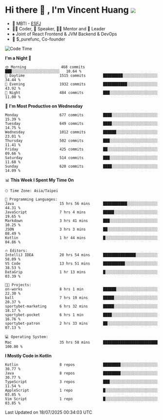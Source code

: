 # Hi there 👋 , I'm Vincent Huang ![](https://komarev.com/ghpvc/?username=Jian-Min-Huang)
- 👀 MBTI - [ESFJ](https://www.16personalities.com/esfj-personality)
- 👨‍💻 Coder, 🎤 Speaker, 👨‍🏫 Mentor and 🚀 Leader
- ♠️ Joint of React Frontend & JVM Backend & DevOps
- 💼 $_purefunc, Co-founder

<!--START_SECTION:waka-->
![Code Time](http://img.shields.io/badge/Code%20Time-5%2C628%20hrs%2024%20mins-blue)

**I'm a Night 🦉** 

```text
🌞 Morning                468 commits         ███░░░░░░░░░░░░░░░░░░░░░░   10.64 % 
🌆 Daytime                1515 commits        █████████░░░░░░░░░░░░░░░░   34.44 % 
🌃 Evening                1932 commits        ███████████░░░░░░░░░░░░░░   43.92 % 
🌙 Night                  484 commits         ███░░░░░░░░░░░░░░░░░░░░░░   11.00 % 
```
📅 **I'm Most Productive on Wednesday** 

```text
Monday                   677 commits         ████░░░░░░░░░░░░░░░░░░░░░   15.39 % 
Tuesday                  649 commits         ████░░░░░░░░░░░░░░░░░░░░░   14.75 % 
Wednesday                1012 commits        ██████░░░░░░░░░░░░░░░░░░░   23.01 % 
Thursday                 502 commits         ███░░░░░░░░░░░░░░░░░░░░░░   11.41 % 
Friday                   425 commits         ██░░░░░░░░░░░░░░░░░░░░░░░   09.66 % 
Saturday                 514 commits         ███░░░░░░░░░░░░░░░░░░░░░░   11.68 % 
Sunday                   620 commits         ████░░░░░░░░░░░░░░░░░░░░░   14.09 % 
```


📊 **This Week I Spent My Time On** 

```text
🕑︎ Time Zone: Asia/Taipei

💬 Programming Languages: 
Java                     15 hrs 56 mins      ███████████░░░░░░░░░░░░░░   44.31 % 
JavaScript               7 hrs 4 mins        █████░░░░░░░░░░░░░░░░░░░░   19.65 % 
Markdown                 3 hrs 41 mins       ███░░░░░░░░░░░░░░░░░░░░░░   10.25 % 
JSON                     3 hrs 3 mins        ██░░░░░░░░░░░░░░░░░░░░░░░   08.49 % 
Kotlin                   1 hr 44 mins        █░░░░░░░░░░░░░░░░░░░░░░░░   04.86 % 

🔥 Editors: 
IntelliJ IDEA            20 hrs 54 mins      ███████████████░░░░░░░░░░   58.09 % 
VS Code                  13 hrs 51 mins      ██████████░░░░░░░░░░░░░░░   38.53 % 
DataGrip                 1 hr 13 mins        █░░░░░░░░░░░░░░░░░░░░░░░░   03.39 % 

🐱‍💻 Projects: 
on-works                 8 hrs 1 min         ██████░░░░░░░░░░░░░░░░░░░   22.30 % 
ball                     7 hrs 19 mins       █████░░░░░░░░░░░░░░░░░░░░   20.37 % 
sportybet-marketing      6 hrs 32 mins       █████░░░░░░░░░░░░░░░░░░░░   18.17 % 
sportybet-pocket         6 hrs 1 min         ████░░░░░░░░░░░░░░░░░░░░░   16.76 % 
sportybet-patron         2 hrs 33 mins       ██░░░░░░░░░░░░░░░░░░░░░░░   07.13 % 

💻 Operating System: 
Mac                      35 hrs 58 mins      █████████████████████████   100.00 % 
```

**I Mostly Code in Kotlin** 

```text
Kotlin                   8 repos             ████████░░░░░░░░░░░░░░░░░   30.77 % 
Java                     8 repos             ████████░░░░░░░░░░░░░░░░░   30.77 % 
TypeScript               3 repos             ███░░░░░░░░░░░░░░░░░░░░░░   11.54 % 
AppleScript              1 repo              █░░░░░░░░░░░░░░░░░░░░░░░░   03.85 % 
Vim Script               1 repo              █░░░░░░░░░░░░░░░░░░░░░░░░   03.85 % 
```




 Last Updated on 18/07/2025 00:34:03 UTC
<!--END_SECTION:waka-->
